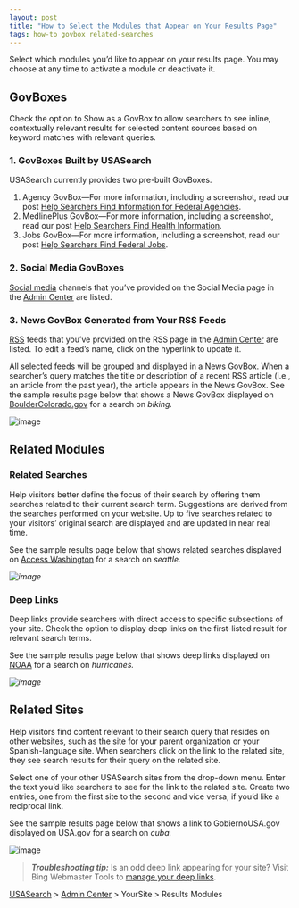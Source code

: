 ```yaml
---
layout: post
title: "How to Select the Modules that Appear on Your Results Page"
tags: how-to govbox related-searches
---
```

<p>Select which modules you&#8217;d like to appear on your results page. You may choose at any time to activate a module or deactivate it.</p>
<h2>GovBoxes</h2>
<p>Check the option to Show as a GovBox to allow searchers to see inline, contextually relevant results for selected content sources based on keyword matches with relevant queries.</p>
<h3>1. GovBoxes Built by USASearch</h3>
<p>USASearch currently provides two pre-built GovBoxes.</p>
<ol><li>Agency GovBox—For more information, including a screenshot, read our post <a href="/blog/help-searchers-find-information-for-federal-agencies.html">Help Searchers Find Information for Federal Agencies</a>.</li>
<li>MedlinePlus GovBox—For more information, including a screenshot, read our post <a href="/blog/help-searchers-find-health-information.html">Help Searchers Find Health Information</a>.</li>
<li>Jobs GovBox—For more information, including a screenshot, read our post <a href="/blog/help-searchers-find-federal-jobs.html">Help Searchers Find Federal Jobs</a>.</li>
</ol><div>
<h3>2. Social Media GovBoxes</h3>
<p><a href="/blog/how-to-add-your-social-media-to-our-index.html">Social media</a> channels that you&#8217;ve provided on the Social Media page in the <a href="http://search.usa.gov/affiliates/home">Admin Center</a> are listed.</p>
</div>
<h3>3. News GovBox Generated from Your RSS Feeds</h3>
<p><a href="/blog/how-to-add-your-rss-feeds-to-our-index.html">RSS</a> feeds that you&#8217;ve provided on the RSS page in the <a href="http://search.usa.gov/affiliates/home">Admin Center</a> are listed. To edit a feed&#8217;s name, click on the hyperlink to update it.</p>
<p>All selected feeds will be grouped and displayed in a News GovBox. When a searcher’s query matches the title or description of a recent RSS article (i.e., an article from the past year), the article appears in the News GovBox. See the sample results page below that shows a News GovBox displayed on <a href="http://www.bouldercolorado.gov/">BoulderColorado.gov</a> for a search on <em>biking.</em></p>
<p><img class="img-polaroid" alt="image" src="http://f22818b4dfc10241d8a3-f1564c64756a8cfee25b6b19953b1d23.r31.cf2.rackcdn.com/tumblr_m1cpfsfC1Z1qid15q.png"/></p>
<h2>Related Modules</h2>
<h3>Related Searches</h3>
<p>Help visitors better define the focus of their search by offering them searches related to their current search term. Suggestions are derived from the searches performed on your website. Up to five searches related to your visitors&#8217; original search are displayed and are updated in near real time.</p>
<p>See the sample results page below that shows related searches displayed on <a href="http://access.wa.gov/">Access Washington</a> for a search on <em>seattle. </em></p>
<p><em><img class="img-polaroid" alt="image" src="http://f22818b4dfc10241d8a3-f1564c64756a8cfee25b6b19953b1d23.r31.cf2.rackcdn.com/tumblr_m1crgxGDb61qid15q.png"/></em></p>
<h3>Deep Links</h3>
<p>Deep links provide searchers with direct access to specific subsections of your site. Check the option to display deep links on the first-listed result for relevant search terms.</p>
<p>See the sample results page below that shows deep links displayed on <a href="http://www.noaa.gov">NOAA</a> for a search on <em>hurricanes.</em></p>
<p><em><img class="img-polaroid" alt="image" src="http://f22818b4dfc10241d8a3-f1564c64756a8cfee25b6b19953b1d23.r31.cf2.rackcdn.com/tumblr_m2oogfKJL41qid15q.png"/></em></p>
<h2>Related Sites</h2>
<p>Help visitors find content relevant to their search query that resides on other websites, such as the site for your parent organization or your Spanish-language site. When searchers click on the link to the related site, they see search results for their query on the related site.</p>
<p>Select one of your other USASearch sites from the drop-down menu. Enter the text you&#8217;d like searchers to see for the link to the related site. Create two entries, one from the first site to the second and vice versa, if you&#8217;d like a reciprocal link.</p>
<p>See the sample results page below that shows a link to GobiernoUSA.gov displayed on USA.gov for a search on <em>cuba.</em></p>
<p><img class="img-polaroid" alt="image" src="http://f22818b4dfc10241d8a3-f1564c64756a8cfee25b6b19953b1d23.r31.cf2.rackcdn.com/tumblr_m2oskqJHiN1qid15q.png"/></p>
<blockquote>
<div>
<div>
<div>
<p><em><strong>Troubleshooting tip:</strong> </em>Is an odd deep link appearing for your site? Visit Bing Webmaster Tools to <a href="http://onlinehelp.microsoft.com/en-us/bing/hh689741.aspx">manage your deep links</a>.</p>
</div>
</div>
</div>
</blockquote>
<p><a href="http://usasearch.howto.gov/">USASearch</a> &gt; <a href="http://search.usa.gov/affiliates/home">Admin Center</a> &gt; YourSite &gt; Results Modules</p>
